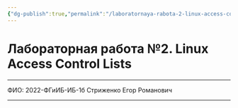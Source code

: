 ```yaml
---
{"dg-publish":true,"permalink":"/laboratornaya-rabota-2-linux-access-control-lists/","dgShowFileTree":true}
---
```


# Лабораторная работа №2. Linux Access Control Lists
***
ФИО: 2022-ФГиИБ-ИБ-1б Стриженко Егор Романович
***